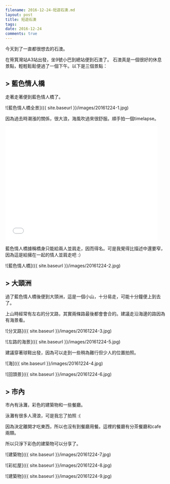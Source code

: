 ```yaml
---
filename: 2016-12-24-短遊石澳.md
layout: post
title: 短遊石澳
tags: 
date: 2016-12-24
comments: true
---
```

今天到了一直都很想去的石澳。

在筲箕灣站A3站出發，坐9號小巴到總站便到石澳了。
石澳真是一個很好的休息景點，輕輕鬆鬆便過了一個下午。以下是三個景點：

## > 藍色情人橋
走著走著便到藍色情人橋了。

![藍色情人橋全景]({{ site.baseurl }}/images/20161224-1.jpg)

因為過去時潮漲的關係，很大浪，海風吹過來很舒服。順手拍一個timelapse。


<iframe width="480" height="360" src="{{ side.baseurl }}/images/20161224-1.MOV" frameborder="0"> </iframe>

藍色情人橋據稱橋身只能給兩人並肩走，因而得名。可是我覺得比描述中還要窄，因為這是給擁在一起的情人並肩走吧 :）

![藍色情人橋]({{ site.baseurl }}/images/20161224-2.jpg)

## > 大頭洲

過了藍色情人橋後便到大頭洲，這是一個小山，十分易走，可能十分鐘便上到去了。

上山時經常有左右的分叉路，其實兩條路最後都會會合的。建議走沿海邊的路因為有海景看。

![分叉路]({{ site.baseurl }}/images/20161224-3.jpg)

![左路的海景]({{ site.baseurl }}/images/20161224-5.jpg)

建議穿著球鞋出發，因為可以走到一些稍為難行但少人的位置拍照。

![海]({{ site.baseurl }}/images/20161224-4.jpg)

![回頭景]({{ site.baseurl }}/images/20161224-6.jpg)

## > 市內

市內有泳灘，彩色的建築物和一些餐廳。

泳灘有很多人滑浪，可是我忘了拍照 :(

因為決定離開才吃東西，所以也沒有到餐廳用餐。這裡的餐廳有分茶餐廳和cafe兩類。

所以只淨下彩色的建築物可以分享了。

![建築物]({{ site.baseurl }}/images/20161224-7.jpg)

![彩虹屋]({{ site.baseurl }}/images/20161224-8.jpg)

![建築物]({{ site.baseurl }}/images/20161224-9.jpg)
